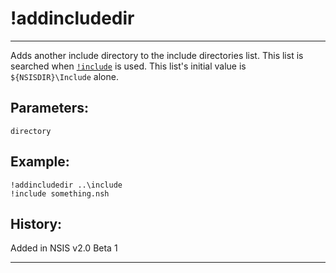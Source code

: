 # !addincludedir

---

Adds another include directory to the include directories list. This list is searched when [`!include`](!include.markdown) is used. This list's initial value is `${NSISDIR}\Include` alone.

## Parameters:

    directory

## Example:

    !addincludedir ..\include
	!include something.nsh

## History:

Added in NSIS v2.0 Beta 1

---
